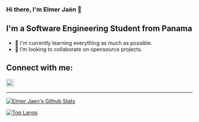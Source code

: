 ### Hi there, I'm Elmer Jaén 👋

## I'm a Software Engineering Student from Panama

- 🌱 I'm currently learning everything as much as possible.
- 👯 I’m looking to collaborate on opensource projects.

## Connect with me:

[<img
  aling="left"
  src="https://img.icons8.com/color/96/000000/linkedin.png"
  alt="LinkedIn"
  width="22"
/>](https://www.linkedin.com/in/elmerjaen/)

---

[![Elmer Jaen's Github Stats](https://github-readme-stats.vercel.app/api?username=elmerjaen&show_icons=true&theme=radical&count_private=true)](https://github.com/elmerjaen)

[![Top Langs](https://github-readme-stats.vercel.app/api/top-langs/?username=elmerjaen&layout=compact&theme=radical)](https://github.com/elmerjaen)
